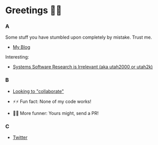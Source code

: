 # Greetings 👋🏾

### A

Some stuff you have stumbled upon completely by mistake.  Trust me.

* [My Blog](https://tripleo1.github.io/)

Interesting:

* [Systems Software Research is Irrelevant (aka utah2000 or utah2k)](http://doc.cat-v.org/bell_labs/utah2000/utah2000.html)

### B

- [Looking to "collaborate"](COLLABORATING.md)

- ⚡⚡ Fun fact: None of my code works!
- 👯👯 More funner: Yours might, send a PR!

### C

* [Twitter](https://twitter.com/tripleo_sw)
